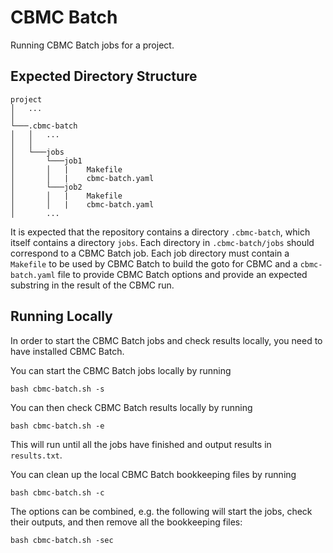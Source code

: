 # CBMC Batch

Running CBMC Batch jobs for a project.

## Expected Directory Structure

    project
    │   ...   
    │
    └───.cbmc-batch
    │   │   ...
    │   │
    │   └───jobs
    │       └───job1
    │       │   |    Makefile
    │       │   |    cbmc-batch.yaml
    │       └───job2
    │       │   |    Makefile
    │       │   |    cbmc-batch.yaml
    │       ...

It is expected that the repository contains a directory `.cbmc-batch`, which itself contains a directory `jobs`. Each directory in `.cbmc-batch/jobs` should correspond to a CBMC Batch job. Each job directory must contain a `Makefile` to be used by CBMC Batch to build the goto for CBMC and a `cbmc-batch.yaml` file to provide CBMC Batch options and provide an expected substring in the result of the CBMC run.

## Running Locally

In order to start the CBMC Batch jobs and check results locally, you need to have installed CBMC Batch.

You can start the CBMC Batch jobs locally by running

    bash cbmc-batch.sh -s

You can then check CBMC Batch results locally by running

	bash cbmc-batch.sh -e

This will run until all the jobs have finished and output results in `results.txt`.

You can clean up the local CBMC Batch bookkeeping files by running

    bash cbmc-batch.sh -c

The options can be combined, e.g. the following will start the jobs, check their outputs, and then remove all the bookkeeping files:

    bash cbmc-batch.sh -sec
